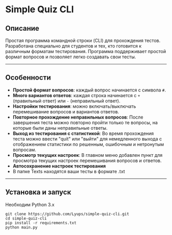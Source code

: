 # Simple Quiz CLI

## Описание
Простая программа командной строки (CLI) для прохождения тестов. Разработана специально для студентов и тех, кто готовится к различным форматам тестирования. Программа поддерживает простой формат вопросов и позволяет легко создавать свои тесты.

---

## Особенности
- **Простой формат вопросов**: каждый вопрос начинается с символа `#`.
- **Много вариантов ответов**: каждая строка начинается с `+` (правильный ответ) или `-` (неправильный ответ).
- **Настройки тестирования**: можно включать/выключать перемешивание вопросов и вариантов ответов.
- **Повторное прохождение неправильных вопросов**: После завершения теста можно повторно пройти только те вопросы, на которые были даны неправильные ответы.
- **Выход из тестирования с статистикой**: Во время прохождения теста можно ввести "quit" или "выйти" для немедленного выхода с отображением статистики по решенным, ошибочным и нетронутым вопросам.
- **Просмотр текущих настроек**: В главном меню добавлен пункт для просмотра текущих настроек перемешивания вопросов и ответов.
- **Автосохранение настроек тестирования**
- В папке Texts находятся ваши тесты в формате .txt

---

## Установка и запуск
Необходим Python 3.x

```text
git clone https://github.com/Lyups/simple-quiz-cli.git
cd simple-quiz-cli
pip install -r requirements.txt
python main.py
